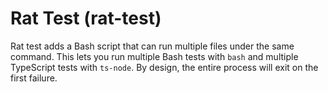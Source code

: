 # Rat Test (rat-test)

Rat test adds a Bash script that can run multiple files under the same command. This lets you run multiple Bash tests
with `bash` and multiple TypeScript tests with `ts-node`. By design, the entire process will exit on the first failure.
